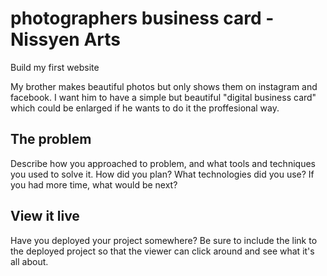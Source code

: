 # photographers business card - Nissyen Arts

Build my first website

My brother makes beautiful photos but only shows them on instagram and facebook. I want him to have a simple but beautiful "digital business card" which could be enlarged if he wants to do it the proffesional way.

## The problem

Describe how you approached to problem, and what tools and techniques you used to solve it. How did you plan? What technologies did you use? If you had more time, what would be next?

## View it live

Have you deployed your project somewhere? Be sure to include the link to the deployed project so that the viewer can click around and see what it's all about.
